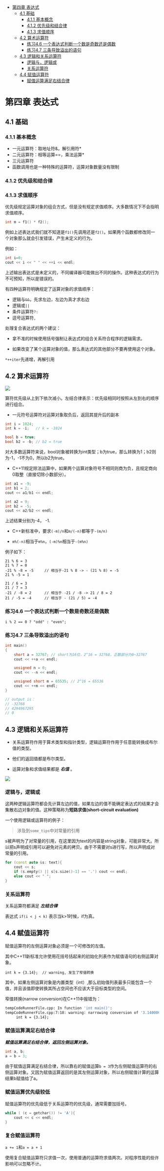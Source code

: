 <!-- TOC -->

- [第四章 表达式](#第四章-表达式)
    - [4.1 基础](#41-基础)
        - [4.1.1 基本概念](#411-基本概念)
        - [4.1.2 优先级和结合律](#412-优先级和结合律)
        - [4.1.3 求值顺序](#413-求值顺序)
    - [4.2 算术运算符](#42-算术运算符)
        - [练习4.6 一个表达式判断一个数是奇数还是偶数](#练习46-一个表达式判断一个数是奇数还是偶数)
        - [练习4.7 三条导致溢出的语句](#练习47-三条导致溢出的语句)
    - [4.3 逻辑和关系运算符](#43-逻辑和关系运算符)
        - [逻辑与，逻辑或](#逻辑与逻辑或)
        - [关系运算符](#关系运算符)
    - [4.4 赋值运算符](#44-赋值运算符)
        - [赋值运算满足右结合律](#赋值运算满足右结合律)

<!-- /TOC -->

# 第四章 表达式

## 4.1 基础

### 4.1.1 基本概念

- 一元运算符：取地址符&，解引用符*
- 二元运算符：相等运算==，乘法运算*
- 三元运算符
- 函数调用也是一种特殊的运算符，运算对象数量没有限制

### 4.1.2 优先级和结合律

### 4.1.3 求值顺序

优先级规定运算对象的组合方式，但是没有规定求值顺序。大多数情况下不会指明求值顺序。

```cpp
int m = f1() * f2();
```

例如上述表达式我们就不知道是`f1()`先调用还是`f2()`。如果两个函数都修改同一个对象那么就会引发错误，产生未定义的行为。

例如：

```cpp
int i=0;
cout << i << " " << ++i << endl;
```

上述输出表达式是未定义的，不同编译器可能做出不同的操作。这种表达式的行为不可预知，所以是错误的。

有四种运算符明确规定了运算对象的求值顺序：

- 逻辑与`&&`，先求左边，左边为真才求右边
- 逻辑或`||`
- 条件运算符`?:`
- 逗号运算符`,`

处理复合表达式的两个建议：

- 拿不准的时候使用括号强制让表达式的组合关系符合程序的逻辑需求。

- 如果改变了某个运算对象的值，那么表达式的其他部分不要再使用这个对象。

`*++iter`先递增，再解引用

## 4.2 算术运算符

![](https://ws1.sinaimg.cn/large/7e197809ly1g34do3l4unj20yi0cvwgo.jpg)

算符优先级从上到下依次减小。左结合律表示：优先级相同时按照从左到右的顺序进行组合。

- 一元符号运算符对运算对象取负后，返回其提升后的副本

```cpp
int i = 1024;
int k = -i;   // k = -1024

bool b = true;
bool b2 = -b; // b2 = true
```

对大多数运算符来说，bool对象被转换为int类型；b为true，那么转换为1；b2则为-1，-1不为0，所以b2为true。

- C++11规定除法运算中，如果两个运算对象符号不相同则商为负，且规定商向0取整（直接切除小数部分）。

```cpp
int a1 = -9;
int b1 = 2;
cout << a1/b1 << endl;

int a2 = 9;
int b2 = -5;
cout << a2/b2 << endl;
```

上述结果分别为-4， -1.

- C++新标准中，要求`(-m)/n`和`m/(-n)`都等于`-(m/n)`

- `m%(-n)`相当于`m%n`，`(-m)%n`相当于`-(m%n)`

例子如下：

```
21 % 6 = 3
21 % 7 = 0
-21 % -8 = -5     // 相当于-21 % 8 -> - (21 % 8) = -5
21 % -5 = 1

21 / 6 = 3
21 / 7 = 3
-21 / -8 = 2      // 相当于 -21 / -8 -> 21 / 8 = 2
21 / -5 = -4      // 相当于 - (21 / 5) = -4
```

### 练习4.6 一个表达式判断一个数是奇数还是偶数

```
i % 2 == 0 ? "odd" : "even";
```

### 练习4.7 三条导致溢出的语句

```cpp
int main()
{
    short a = 32767; // short为16位，2^16 = 32768，正数部分为0~32767
    cout << ++a << endl;

    unsigned n = 0;
    cout << --n << endl;

    unsigned short m = 65535; // 2^16 = 65536
    cout << ++m << endl;
}

// output is：
// -32768
// 4294967295
// 0
```

## 4.3 逻辑和关系运算符

- 关系运算符作用于算术类型和指针类型，逻辑运算符作用于任意能转换成布尔值的类型。

- 他们的返回值都是布尔类型。

- 运算对象和求值结果都是 ***右值*** 。

![](https://ws1.sinaimg.cn/large/7e197809gy1g35veefqqpj20vw0eun04.jpg)

### 逻辑与，逻辑或

这两种逻辑运算符都会先计算左边的值，如果左边的值不能确定表达式的结果才会集散右边对象的值。这种策略称为**短路求值(short-circuit evaluation)**

一个使用逻辑或运算符的例子：

>涉及到`some_tips`中对常量的引用

s被声明为了对常量的引用，在这里因为text的内容是string对象，可能非常大。所以把s声明成引用可以避免对元素的拷贝。由于不需要对s进行写，所以声明成对常量的引用。

```cpp
for (const auto &s: text){
    cout << s;
    if (s.empty() || s[s.size()-1] == '.') cout << endl;
    else cout << " ";
}
```

### 关系运算符

关系运算符都满足 ***左结合律***

表达式 `if(i < j < k)` 表示当k>1时候，if为真。

## 4.4 赋值运算符

赋值运算符的左侧运算对象必须是一个可修改的左值。

其中C++11新标准允许使用花括号括起来的初始化列表作为赋值语句的右侧运算对象。

```
int k = {3.14};  // warning, 发生了窄值转换
```

其中，如果左侧运算对象是内置类型（int）,那么初始值列表最多只能包含一个值，并且该值即使转换其所占空间也不应该大于目标类型的空间。

窄值转换(narrow conversion)在C++11中报错为：

```bash
tempCodeRunnerFile.cpp: In function 'int main()':
tempCodeRunnerFile.cpp:7:18: warning: narrowing conversion of '3.1400000000000001e+0' from 'double' to 'int' inside { } [-Wnarrowing]
     int k = {3.14};
```

### 赋值运算满足右结合律

***赋值运算满足右结合律，返回左侧运算对象。***

```cpp
int a, b;
a = b = 3;
```

由于赋值运算满足右结合律，所以靠右的赋值运算`b = 3`作为左侧赋值运算符的右侧运算对象。又因为赋值运算返回的是其左侧运算对象，所以右侧赋值计算的运算结果b赋值给了a。

### 赋值运算优先级较低

赋值运算符的优先级低于关系运算符的优先级，通常需要加括号。

```cpp
while ( (c = getchar()) != 'A'){
    cout << c << endl;
}
```

### 复合赋值运算符

`a += 1`和`a = a + 1`

使用复合赋值运算符只求值一次，使用普通的运算符求值两次。对程序性能的些许影响可以忽略不计。